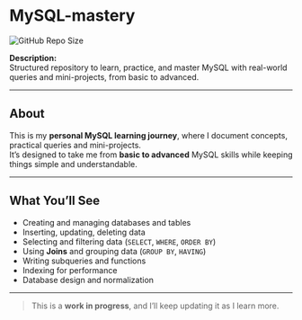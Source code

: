 # MySQL-mastery

![GitHub Repo Size](https://img.shields.io/github/repo-size/Srishti-Doshi/MySQL-mastery) 

**Description:**  
Structured repository to learn, practice, and master MySQL with real-world queries and mini-projects, from basic to advanced.

---

## About
This is my **personal MySQL learning journey**, where I document concepts, practical queries and mini-projects.  
It’s designed to take me from **basic to advanced** MySQL skills while keeping things simple and understandable.

---

## What You’ll See
- Creating and managing databases and tables  
- Inserting, updating, deleting data  
- Selecting and filtering data (`SELECT`, `WHERE`, `ORDER BY`)  
- Using **Joins** and grouping data (`GROUP BY`, `HAVING`)  
- Writing subqueries and functions  
- Indexing for performance  
- Database design and normalization  

---

> This is a **work in progress**, and I’ll keep updating it as I learn more.
